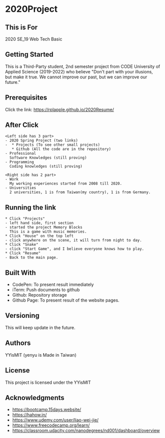 # 2020Project 
## This is For
2020 SE_19 Web Tech Basic 

## Getting Started
This is a Third-Party student, 2nd semester project from CODE University of Applied Science (2019-2022) who believe "Don't part with your illusions, but make it true. We cannot improve our past, but we can improve our future."

## Prerequisites
Click the link: https://rplapple.github.io/2020Resume/  




## After Click 
```
<Left side has 3 part>
- 2020 Spring Project (two links)
-  * Projects (To see other small projects)
   * Github (All the code are in the repository)
- Professional
  Software Knowledges (still proving)
- Programming
  Coding knowledges (still proving)

<Right side has 2 part>
- Work
  My working experiences started from 2008 till 2020.
- Universities
  2 universities, 1 is from Taiwan(my country), 1 is from Germany. 
```

## Running the link
```
* Click "Projects"
- left hand side, first section
- started the project Memory Blocks
  This is a game with music memories.
* Click "House" on the top left
- click anywhere on the scene, it will turn from night to day. 
* Click "Snake"
- click "Start Game", and I believe everyone knows how to play.
* Click "Resume"
- Back to the main page.
```

## Built With
- CodePen: To present result immediately 
- iTerm:   Push documents to github
- Github:  Repository storage
- Github Page: To present result of the website pages. 

## Versioning
This will keep update in the future.


## Authors
YYisMIT (yenyu is Made in Taiwan)


## License
This project is licensed under the YYisMIT 

## Acknowledgments
- https://bootcamp.15days.website/ 
- https://hahow.in/
- https://www.udemy.com/user/liao-wei-jie/ 
- https://www.freecodecamp.org/learn/ 
- https://classroom.udacity.com/nanodegrees/nd001/dashboard/overview  
